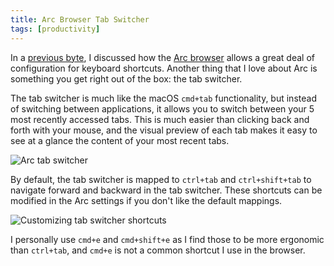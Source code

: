 ```yaml
---
title: Arc Browser Tab Switcher
tags: [productivity]
---
```


In a [previous byte](/bytes/arc-browser-shortcuts), I discussed how the
[Arc browser](https://arc.net) allows a great deal of configuration for keyboard
shortcuts. Another thing that I love about Arc is something you get right out of
the box: the tab switcher.

The tab switcher is much like the macOS `cmd+tab` functionality, but instead of
switching between applications, it allows you to switch between your 5 most
recently accessed tabs. This is much easier than clicking back and forth with
your mouse, and the visual preview of each tab makes it easy to see at a glance
the content of your most recent tabs.

![Arc tab switcher](https://github.com/mskelton/mskelton.dev/assets/25914066/fbdeb8a1-3fd0-4d2b-af7e-bb426926912a)

By default, the tab switcher is mapped to `ctrl+tab` and `ctrl+shift+tab` to
navigate forward and backward in the tab switcher. These shortcuts can be
modified in the Arc settings if you don't like the default mappings.

![Customizing tab switcher shortcuts](https://github.com/mskelton/mskelton.dev/assets/25914066/cbf24178-5278-47b8-ab4b-ed2ec6e7d5ab)

I personally use `cmd+e` and `cmd+shift+e` as I find those to be more ergonomic
than `ctrl+tab`, and `cmd+e` is not a common shortcut I use in the browser.
